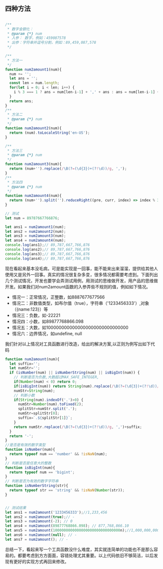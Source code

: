
四种方法
---
```js

/**
 * 数字金额化：
 * @param {*} num 
 * 入参： 数字，例如：459087578
 * 出参：字符串并逗号分割，例如：89,459,087,578
 */

/**
 * 方法一
 */
function num2amount1(num){
  num += '';
  let ans = '';
  const len = num.length;
  for(let i = 0; i < len; i++) {
    i % 3 === 1 ? ans = num[len-i-1] + ',' + ans : ans = num[len-i-1] + ans;
  }
  return ans;
}
/**
 * 方法二
 * @param {*} num 
 */
function num2amount2(num){
  return (num).toLocaleString('en-US');
}

/**
 * 方法三
 * @param {*} num 
 */
function num2amount3(num){
  return (num+'').replace(/\B(?=(\d{3})+(?!\d))/g, ',');
}
/**
 * 方法四
 * @param {*} num 
 */
function num2amount4(num){
  return (num+'').split('').reduceRight((pre, curr, index) => index % 3 === 1 ? curr + ',' + pre : curr + pre);
}

// 测试
let num = 89787667766876;

let ans1 = num2amount1(num);
let ans2 = num2amount2(num);
let ans3 = num2amount3(num);
let ans4 = num2amount4(num);
console.log(ans1);// 89,787,667,766,876
console.log(ans2);// 89,787,667,766,876
console.log(ans3);// 89,787,667,766,876
console.log(ans4);// 89,787,667,766,876
```

现在看起来基本没毛病，可是能实现是一回事，能不能来出来溜溜，提供给其他人使用又是另外一回事。真实的情况很复杂多变，很多情况都需要考虑到。下面列出几个测试情况，开发也要学会弄测试用例，用测试的思维做开发，用产品的思维做开发。如果我们对num2amount函数的入参弄些不规则的值，例如如下情况。

 * 情况一：正常情况，正整数，如8887677677566
 * 情况二：非数值类型，如布尔值（true），字符串（'1233456333'）,对象（{name:123}）等
 * 情况三：负数，如-22221
 * 情况四：小数，如89877768866.098
 * 情况五：大数，如1000000000000000000000000000000
 * 情况六：边界情况，如undefine, null

我们针对以上情况对工具函数进行改造，给出的解决方案,以正则为例写出如下代码
```js
function num2amount(num){
  let suffix='';
  let numStr='';
  if (isNumber(num) || isNumberString(num) || isBigInt(num)) {
    // 判断是否为负数,大数超过MAX_SAFE_INTEGER,
    if(Number(num) < 0) return 0;
    if(isBigInt(num)) return String(num).replace(/\B(?=(\d{3})+(?!\d))/g, ',');
    numStr=String(num);
    // 判断小数
    if(String(num).indexOf('.')>0) {
      numStr=Number(num).toFixed(2);
      splitStr=numStr.split('.');
      numStr=splitStr[0];
      suffix=`.${splitStr[1]}`;
    }
    return numStr.replace(/\B(?=(\d{3})+(?!\d))/g, ',')+suffix;
  }
  return '-';
}
//是否是有效的数字类型
function isNumber(num){
  return typeof num == 'number' && !isNaN(num);
}
// 判断是否是任意大的整数
function isBigInt(num){
  return typeof num == 'bigint';
}
// 判断是否为有效的数字字符串
function isNumberString(str){
  return typeof str == 'string' && !isNaN(Number(str));
}


// 测试结果
let ans1 = num2amount('1233456333');//1,233,456
let ans2 = num2amount(true);// -
let ans3 = num2amount(-2); // 0
let ans4 = num2amount(89877768866.098); // 877,768,866.10
let ans5 = num2amount(1000000000000000000000000000000n);//1,000,000,000,000,000,000,000,000,000,000
let ans6 = num2amount(null); // -
let ans7 = num2amount(); // -
```

总结一下，看起来写一个工具函数没什么难度，其实就连简单的功能也不是那么容易的。都要考虑到方方面面，容错处理尤其重要。以上代码依旧不够简洁，以后发现有更好的实现方式再回来修改。




